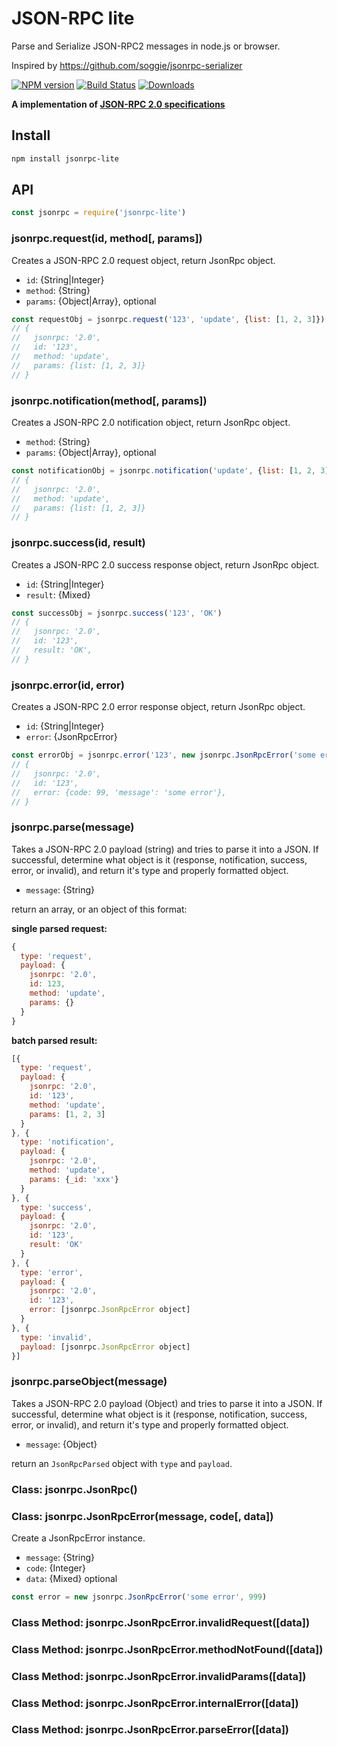 # JSON-RPC lite

Parse and Serialize JSON-RPC2 messages in node.js or browser.

Inspired by https://github.com/soggie/jsonrpc-serializer

[![NPM version][npm-image]][npm-url]
[![Build Status][travis-image]][travis-url]
[![Downloads][downloads-image]][downloads-url]

**A implementation of [JSON-RPC 2.0 specifications](http://jsonrpc.org/specification)**

## Install

```sh
npm install jsonrpc-lite
```

## API

```js
const jsonrpc = require('jsonrpc-lite')
```

### jsonrpc.request(id, method[, params])

Creates a JSON-RPC 2.0 request object, return JsonRpc object.

- `id`: {String|Integer}
- `method`: {String}
- `params`:  {Object|Array}, optional

```js
const requestObj = jsonrpc.request('123', 'update', {list: [1, 2, 3]})
// {
//   jsonrpc: '2.0',
//   id: '123',
//   method: 'update',
//   params: {list: [1, 2, 3]}
// }
```

### jsonrpc.notification(method[, params])

Creates a JSON-RPC 2.0 notification object, return JsonRpc object.

- `method`: {String}
- `params`:  {Object|Array}, optional

```js
const notificationObj = jsonrpc.notification('update', {list: [1, 2, 3]})
// {
//   jsonrpc: '2.0',
//   method: 'update',
//   params: {list: [1, 2, 3]}
// }
```

### jsonrpc.success(id, result)

Creates a JSON-RPC 2.0 success response object, return JsonRpc object.

- `id`: {String|Integer}
- `result`:  {Mixed}

```js
const successObj = jsonrpc.success('123', 'OK')
// {
//   jsonrpc: '2.0',
//   id: '123',
//   result: 'OK',
// }
```

### jsonrpc.error(id, error)

Creates a JSON-RPC 2.0 error response object, return JsonRpc object.

- `id`: {String|Integer}
- `error`: {JsonRpcError}

```js
const errorObj = jsonrpc.error('123', new jsonrpc.JsonRpcError('some error', 99))
// {
//   jsonrpc: '2.0',
//   id: '123',
//   error: {code: 99, 'message': 'some error'},
// }
```

### jsonrpc.parse(message)

Takes a JSON-RPC 2.0 payload (string) and tries to parse it into a JSON. If successful, determine what object is it (response, notification, success, error, or invalid), and return it's type and properly formatted object.

- `message`: {String}

return an array, or an object of this format:

**single parsed request:**

```js
{
  type: 'request',
  payload: {
    jsonrpc: '2.0',
    id: 123,
    method: 'update',
    params: {}
  }
}
```

**batch parsed result:**

```js
[{
  type: 'request',
  payload: {
    jsonrpc: '2.0',
    id: '123',
    method: 'update',
    params: [1, 2, 3]
  }
}, {
  type: 'notification',
  payload: {
    jsonrpc: '2.0',
    method: 'update',
    params: {_id: 'xxx'}
  }
}, {
  type: 'success',
  payload: {
    jsonrpc: '2.0',
    id: '123',
    result: 'OK'
  }
}, {
  type: 'error',
  payload: {
    jsonrpc: '2.0',
    id: '123',
    error: [jsonrpc.JsonRpcError object]
  }
}, {
  type: 'invalid',
  payload: [jsonrpc.JsonRpcError object]
}]
```

### jsonrpc.parseObject(message)

Takes a JSON-RPC 2.0 payload (Object) and tries to parse it into a JSON. If successful, determine what object is it (response, notification, success, error, or invalid), and return it's type and properly formatted object.

- `message`: {Object}

return an `JsonRpcParsed` object with `type` and `payload`.

### Class: jsonrpc.JsonRpc()

### Class: jsonrpc.JsonRpcError(message, code[, data])

Create a JsonRpcError instance.

- `message`:  {String}
- `code`:  {Integer}
- `data`: {Mixed} optional

```js
const error = new jsonrpc.JsonRpcError('some error', 999)
```

### Class Method: jsonrpc.JsonRpcError.invalidRequest([data])

### Class Method: jsonrpc.JsonRpcError.methodNotFound([data])

### Class Method: jsonrpc.JsonRpcError.invalidParams([data])

### Class Method: jsonrpc.JsonRpcError.internalError([data])

### Class Method: jsonrpc.JsonRpcError.parseError([data])

[npm-url]: https://npmjs.org/package/jsonrpc-lite
[npm-image]: http://img.shields.io/npm/v/jsonrpc-lite.svg

[travis-url]: https://travis-ci.org/teambition/jsonrpc-lite
[travis-image]: http://img.shields.io/travis/teambition/jsonrpc-lite.svg

[downloads-url]: https://npmjs.org/package/jsonrpc-lite
[downloads-image]: http://img.shields.io/npm/dm/jsonrpc-lite.svg?style=flat-square
